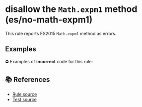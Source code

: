 # disallow the `Math.expm1` method (es/no-math-expm1)

This rule reports ES2015 `Math.expm1` method as errors.

## Examples

⛔ Examples of **incorrect** code for this rule:

<eslint-playground type="bad" code="/*eslint es/no-math-expm1: error */
const n = Math.expm1(value)
" />

## 📚 References

- [Rule source](https://github.com/mysticatea/eslint-plugin-es/blob/v1.4.1/lib/rules/no-math-expm1.js)
- [Test source](https://github.com/mysticatea/eslint-plugin-es/blob/v1.4.1/tests/lib/rules/no-math-expm1.js)
